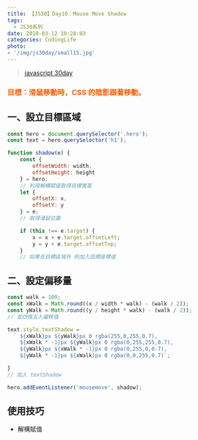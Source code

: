 ```yaml
---
title: 【JS30】Day16：Mouse Move Shadow
tags:
  - JS30系列
date: 2018-03-12 10:28:03
categories: CodingLife
photo:
- '/img/js30day/small15.jpg'
---
```


> [javascript 30day](https://javascript30.com/)

<!-- more -->

### <span style="color:#ff5900">目標：滑鼠移動時，CSS 的陰影跟著移動。</span>

## 一、設立目標區域
```js
const hero = document.querySelector('.hero');
const text = hero.querySelector('h1');
```
```js        
function shadow(e) {
    const {
        offsetWidth: width,
        offsetHeight: height
    } = hero;
    // 利用解構賦值取得目標寬高
    let {
        offsetX: x,
        offsetY: y
    } = e;
    // 取得滑鼠位置

    if (this !== e.target) {
        x = x + e.target.offsetLeft;
        y = y + e.target.offsetTop;
    }
    // 如果在目標區域外 則加入目標座標值
```
## 二、設定偏移量

```js
const walk = 100;
const xWalk = Math.round((x / width * walk) - (walk / 2));
const yWalk = Math.round((y / height * walk) - (walk / 2));
// 並四捨五入偏移值

text.style.textShadow =
  ` ${xWalk}px ${yWalk}px 0 rgba(255,0,255,0.7),
    ${xWalk * -1}px ${yWalk}px 0 rgba(0,255,255,0.7),
    ${yWalk}px ${xWalk * -1}px 0 rgba(0,255,0,0.7),
    ${yWalk * -1}px ${xWalk}px 0 rgba(0,0,255,0.7)`;

}
// 加入 textShadow

hero.addEventListener('mousemove', shadow);
```
## 使用技巧
- 解構賦值